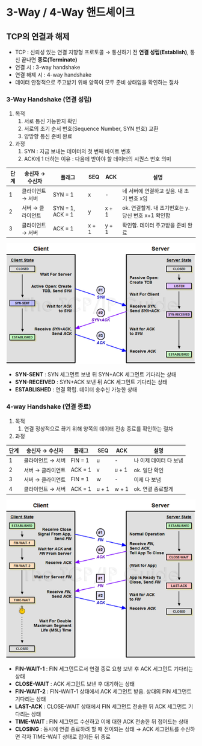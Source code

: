 # 3-Way / 4-Way 핸드셰이크

## TCP의 연결과 해제

- TCP : 신뢰성 있는 연결 지향형 프로토콜 → 통신하기 전 **연결 성립(Establish)**, 통신 끝나면 **종료(Terminate)**
- 연결 시 : 3-way handshake
- 연결 해제 시 : 4-way handshake
- 데이터 안정적으로 주고받기 위해 양쪽이 모두 준비 상태임을 확인하는 절차

### 3-Way Handshake (연결 성립)

1. 목적
    1. 서로 통신 가능한지 확인
    2. 서로의 초기 순서 번호(Sequence Number, SYN 번호) 교환
    3. 양방향 통신 준비 완료
2. 과정
    1. SYN : 지금 보내는 데이터의 첫 번째 바이트 번호
    2. ACK에 1 더하는 이유 : 다음에 받아야 할 데이터의 시퀀스 번호 의미

| 단계 | 송신자 → 수신자 | 플래그 | SEQ | ACK | 설명 |
| --- | --- | --- | --- | --- | --- |
| 1 | 클라이언트 → 서버 | SYN = 1 | x | - | 네 서버에 연결하고 싶음. 내 초기 번호 x임 |
| 2 | 서버 → 클라이언트 | SYN = 1, ACK = 1 | y | x + 1 | ok. 연결할게. 내 초기번호는 y. 당신 번호 x+1 확인함 |
| 3 | 클라이언트 → 서버 | ACK = 1 | x + 1 | y + 1 | 확인함. 데이터 주고받을 준비 완료 |

<img src="images/3-way_handshake.png">

- **SYN-SENT** : SYN 세그먼트 보낸 뒤 SYN+ACK 세그먼트 기다리는 상태
- **SYN-RECEIVED** : SYN+ACK 보낸 뒤 ACK 세그먼트 기다리는 상태
- **ESTABLISHED** : 연결 확립. 데이터 송수신 가능한 상태

### 4-way Handshake (연결 종료)

1. 목적
    1. 연결 정상적으로 끊기 위해 양쪽의 데이터 전송 종료를 확인하는 절차
2. 과정 

| 단계 | 송신자 → 수신자 | 플래그 | SEQ | ACK | 설명 |
| --- | --- | --- | --- | --- | --- |
| 1 | 클라이언트 → 서버 | FIN = 1 | u | - | 나 이제 데이터 다 보냄 |
| 2 | 서버 → 클라이언트 | ACK = 1 | v | u + 1 | ok. 일단 확인 |
| 3 | 서버 → 클라이언트 | FIN = 1 | w | - | 이제 다 보냄 |
| 4 | 클라이언트 → 서버 | ACK = 1 | u + 1 | w + 1 | ok. 연결 종료할게 |

<img src="images/4-way_handshake.png">

- **FIN-WAIT-1** : FIN 세그먼트로서 연결 종료 요청 보낸 후 ACK 세그먼트 기다리는 상태
- **CLOSE-WAIT** : ACK 세그먼트 보낸 후 대기하는 상태
- **FIN-WAIT-2** : FIN-WAIT-1 상태에서 ACK 세그먼트 받음. 상대의 FIN 세그먼트 기다리는 상태
- **LAST-ACK** : CLOSE-WAIT 상태에서 FIN 세그먼트 전송한 뒤 ACK 세그먼트 기다리는 상태
- **TIME-WAIT** : FIN 세그먼트 수신하고 이에 대한 ACK 전송한 뒤 접어드는 상태
- **CLOSING** : 동시에 연결 종료하려 할 때 전이되는 상태 → ACK 세그먼트를 수신하면 각자 TIME-WAIT 상태로 접어든 뒤 종료
